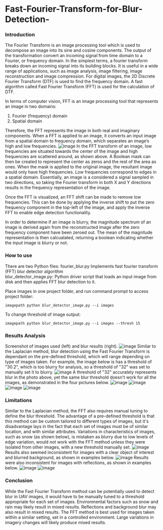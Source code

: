 # Fast-Fourier-Transform-for-Blur-Detection-

### Introduction 
The Fourier Transform is an image processing tool which is used to decompose an image into its sine and cosine components. The output of the transformation convert an incoming signal from time domain to a Fourier, or frequency domain. In the simplest terms, a fourier transform breaks down an incoming signal into its building blocks. It is useful in a wide range of applications, such as image analysis, image filtering, image reconstruction and image compression. For digital images, the 2D Discrete Fourier Transform (DTF) is used to find the frequency domain. A fast algorithm called Fast Fourier Transform (FFT) is used for the calculation of DTF. 

In terms of computer vision, FFT is an image processing tool that represents an image in two domains: 
1.	Fourier (frequency) domain 
2.	Spatial domain 

Therefore, the FFT represents the image in both real and imaginary components. When a FFT is applied to an image, it converts an input image from a spatial domain to frequency domain, which separates an image’s high and low frequencies. 
![image](https://user-images.githubusercontent.com/83466109/118300661-0ca2f680-b497-11eb-8c73-4c5d49a6ee02.png)
In the FFT transform of an image, low frequencies are situated towards the center of the image and high frequencies are scattered around, as shown above. A Boolean mask can then be created to represent the center as zeros and the rest of the area as ones. When the mask is applied to the original image, the resultant image would only have high frequencies. Low frequencies correspond to edges in a spatial domain. Essentially, an image is a considered a signal sampled in two directions, so taking the Fourier transform in both X and Y directions results in the frequency representation of the image. 

Once the FFT is visualized, an FFT shift can be made to remove low frequencies. This can be done by applying the inverse shift to put the zero frequency component in the top-left of the image, and apply the inverse FFT to enable edge detection functionality.  

In order to determine if an image is blurry, the magnitude spectrum of an image is derived again from the reconstructed image after the zero frequency component have been zeroed out. The mean of the magnitude representation is then calcualated, returning a boolean indicating whether the input image is blurry or not. 

### How to use
There are two Python files: 
fourier_blur.py
  Implements fast fourier transform (FFT) blur detector algorithm  
blur_detector_image.py: 
  Python driver script that loads an input image from disk and then applies FFT blur detection to it. 
  
  Place images in one project folder, and run command prompt to access project folder:  
   
	imagepath python blur_detector_image.py --i images  
 
 To change threshold of image output: 
 
  ```imagepath python blur_detector_image.py --i images --thresh 15```
  
### Results Analysis 
Screenshot of images used (left) and blur results (right). 
![image](https://user-images.githubusercontent.com/83466109/118338178-4c370600-b4ca-11eb-9a46-ba5a86aa2d65.png)
Similar to the Laplacian method, blur detection using the Fast Fourier Transform is dependant on the pre-defined threshold, which will range depending on type of images taken. For example, the image below is has a threshold of "30.2", which is too blurry for analysis, so a threshold of "32" was set to manually set it to blurry. 
![image](https://user-images.githubusercontent.com/83466109/118324378-d1182480-b4b6-11eb-8774-2d52aaaa76ae.png)
A threshold of "32" accurately represents blur in the photo above, yet the same blur threshold doesn't work for all the images, as demonstrated in the four pictures below. 
![image](https://user-images.githubusercontent.com/83466109/118325078-c6aa5a80-b4b7-11eb-8b32-75d38a421a54.png)
![image](https://user-images.githubusercontent.com/83466109/118312007-8f32b280-b4a5-11eb-9cb9-73dc492464fb.png)
![image](https://user-images.githubusercontent.com/83466109/118325846-ec842f00-b4b8-11eb-8b36-d0f42d2e221f.png)
![image](https://user-images.githubusercontent.com/83466109/118313012-15032d80-b4a7-11eb-8188-b1c43b145e44.png)

### Limitations 
Similar to the Laplacian method, the FFT also requires manual tuning to define the blur threshold. The advantage of a pre-defined threshold is that this method can be custom tailored to different types of images, but it's disadvantage lays in the fact that each set of images must be of similar location, and with similar attributes. Variations in characteristics of images, such as snow (as shown below), is mistaken as blurry due to low levels of edge variation, would not work with the FFT method unless they were isolated from other images, with a new threshold manually set.
![image](https://user-images.githubusercontent.com/83466109/118326829-5c46e980-b4ba-11eb-9528-17c6eb9292a7.png)
 Results also seemed inconsistent for images with a clear object of interest and blurred background, as shown in examples below. 
![image](https://user-images.githubusercontent.com/83466109/118312007-8f32b280-b4a5-11eb-9cb9-73dc492464fb.png)
 Results were also inconsistent for images with reflections, as shown in examples below. 
 ![image](https://user-images.githubusercontent.com/83466109/118329243-95cc2480-b4bb-11eb-9cc6-9f17997aa7b3.png)
![image](https://user-images.githubusercontent.com/83466109/118329391-cd3ad100-b4bb-11eb-903e-c7151031ead5.png)

### Conclusion 
While the Fast Fourier Transform method can be potentially used to detect blur in UAV images, it would have to be manually tuned to a threshold appropriate for each set of images. Environmental factors such as snow and rain may likely result in mixed results. Reflections and background blur may also result in mixed results. The FFT method is best used for images taken within a similar setting, set in a controlled environment. Large variations in imagery changes will likely produce mixed results.  
